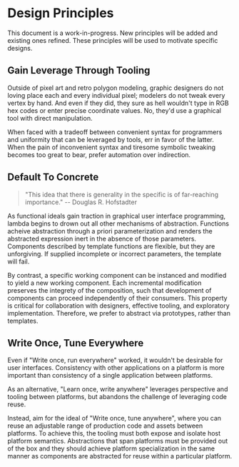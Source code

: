 # Design Principles

This document is a work-in-progress. New principles will be added and existing
ones refined. These principles will be used to motivate specific designs.


## Gain Leverage Through Tooling

Outside of pixel art and retro polygon modeling, graphic designers do not
loving place each and every individual pixel; modelers do not tweak every
vertex by hand. And even if they did, they sure as hell wouldn't type in RGB
hex codes or enter precise coordinate values. No, they'd use a graphical tool
with direct manipulation.

When faced with a tradeoff between convenient syntax for programmers and
uniformity that can be leveraged by tools, err in favor of the latter. When
the pain of inconvenient syntax and tiresome symbolic tweaking becomes too
great to bear, prefer automation over indirection.


## Default To Concrete

> "This idea that there is generality in the
> specific is of far-reaching importance."
>                  -- Douglas R. Hofstadter

As functional ideals gain traction in graphical user interface programming,
lambda begins to drown out all other mechanisms of abstraction. Functions
acheive abstraction through a priori parameterization and renders the
abstracted expression inert in the absence of those parameters. Components
described by template functions are flexible, but they are unforgiving. If
supplied incomplete or incorrect parameters, the template will fail.

By contrast, a specific working component can be instanced and modified to
yield a new working component. Each incremental modification preserves the
integrety of the composition, such that development of components can proceed
independently of their consumers. This property is critical for collaboration
with designers, effective tooling, and exploratory implementation. Therefore,
we prefer to abstract via prototypes, rather than templates.


## Write Once, Tune Everywhere

Even if "Write once, run everywhere" worked, it wouldn't be desirable for user
interfaces. Consistency with other applications on a platform is more
important than consistency of a single application between platforms.

As an alternative, "Learn once, write anywhere" leverages perspective and
tooling between platforms, but abandons the challenge of leveraging code reuse.

Instead, aim for the ideal of "Write once, tune anywhere", where you can reuse
an adjustable range of production code and assets between platforms. To achieve
this, the tooling must both expose and isolate host platform semantics.
Abstractions that span platforms must be provided out of the box and they
should achieve platform specialization in the same manner as components
are abstracted for reuse within a particular platform.
